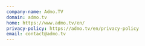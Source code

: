 ```yaml
---
company-name: Admo.TV
domain: admo.tv
home: https://www.admo.tv/en/
privacy-policy: https://admo.tv/en/privacy-policy
email: contact@admo.tv
---
```





